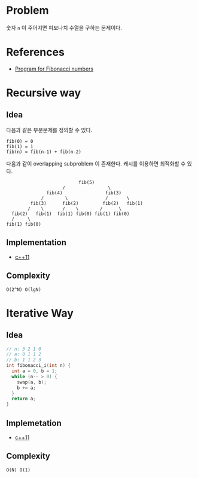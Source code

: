 # Problem

숫자 `n` 이 주어지면 피보나치 수열을 구하는 문제이다.

# References

* [Program for Fibonacci numbers](https://www.geeksforgeeks.org/program-for-nth-fibonacci-number/)

# Recursive way

## Idea

다음과 같은 부분문제를 정의할 수 있다.

```
fib(0) = 0
fib(1) = 1
fib(n) = fib(n-1) + fib(n-2)
```

다음과 같이 overlapping subproblem 이 존재한다. 캐시를 이용하면
최적화할 수 있다.

```
                           fib(5)   
                     /                \
               fib(4)                fib(3)   
             /        \              /       \ 
         fib(3)      fib(2)         fib(2)   fib(1)
        /    \       /    \        /      \
  fib(2)   fib(1)  fib(1) fib(0) fib(1) fib(0)
  /     \
fib(1) fib(0)
```

## Implementation

* [c++11](a.cpp)

## Complexity

```
O(2^N) O(lgN)
```

# Iterative Way

## Idea

```cpp
// n: 3 2 1 0
// a: 0 1 1 2 
// b: 1 1 2 3
int fibonacci_i(int n) {
  int a = 0, b = 1;
  while (n-- > 0) {
    swap(a, b);
    b += a;
  }
  return a;
}
```

## Implemetation

* [c++11](a.cpp)

## Complexity

```
O(N) O(1)
```
